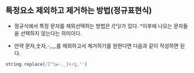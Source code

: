 ## 특정요소 제외하고 제거하는 방법(정규표현식)

- 정규식에서 특정 문자를 제외선택하는 방법은 /[^]/가 있다. ^이후에 나오는 문자들을 선택하지 않는다는 의미이다.

- 만약 문자,숫자,-,.,_를 제외하고서 제거하기를 원한다면 다음과 같이 작성하면 된다. 

```js
string.replace(/[^\w-._]+/g,'')
```

 
